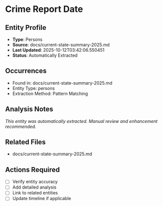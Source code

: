 # Crime Report Date

## Entity Profile
- **Type**: Persons
- **Source**: docs/current-state-summary-2025.md
- **Last Updated**: 2025-10-12T03:42:06.550451
- **Status**: Automatically Extracted

## Occurrences
- Found in: docs/current-state-summary-2025.md
- Entity Type: persons
- Extraction Method: Pattern Matching

## Analysis Notes
*This entity was automatically extracted. Manual review and enhancement recommended.*

## Related Files
- docs/current-state-summary-2025.md

## Actions Required
- [ ] Verify entity accuracy
- [ ] Add detailed analysis
- [ ] Link to related entities
- [ ] Update timeline if applicable
